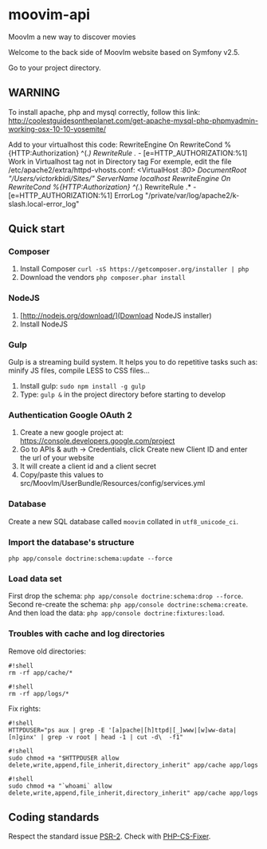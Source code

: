 moovim-api
==========

MoovIm a new way to discover movies

Welcome to the back side of MoovIm website based on Symfony v2.5.

Go to your project directory.

## WARNING
To install apache, php and mysql correctly, follow this link:
http://coolestguidesontheplanet.com/get-apache-mysql-php-phpmyadmin-working-osx-10-10-yosemite/

Add to your virtualhost this code:
    RewriteEngine On
    RewriteCond %{HTTP:Authorization} ^(.*)
    RewriteRule .* - [e=HTTP_AUTHORIZATION:%1]
Work in Virtualhost tag not in Directory tag
For exemple, edit the file /etc/apache2/extra/httpd-vhosts.conf:
<VirtualHost *:80>
    DocumentRoot "/Users/victorkbidi/Sites/"
    ServerName localhost
    RewriteEngine On
    RewriteCond %{HTTP:Authorization} ^(.*)
    RewriteRule .* - [e=HTTP_AUTHORIZATION:%1]
    ErrorLog "/private/var/log/apache2/k-slash.local-error_log"
</VirtualHost>


## Quick start

### Composer

1. Install Composer `curl -sS https://getcomposer.org/installer | php`
2. Download the vendors `php composer.phar install`

### NodeJS

1. [http://nodejs.org/download/](Download NodeJS installer)
2. Install NodeJS

### Gulp

Gulp is a streaming build system. It helps you to do repetitive tasks such as: minify JS files, compile LESS to CSS files...

1. Install gulp: `sudo npm install -g gulp`
2. Type: `gulp &` in the project directory before starting to develop

### Authentication Google OAuth 2

1. Create a new google project at: https://console.developers.google.com/project
2. Go to APIs & auth -> Credentials, click Create new Client ID and enter the url of your website
3. It will create a client id and a client secret
4. Copy/paste this values to src/MoovIm/UserBundle/Resources/config/services.yml


### Database

Create a new SQL database called `moovim` collated in `utf8_unicode_ci`.

### Import the database's structure

`php app/console doctrine:schema:update --force`

### Load data set

First drop the schema: `php app/console doctrine:schema:drop --force`.
Second re-create the schema: `php app/console doctrine:schema:create`.
And then load the data: `php app/console doctrine:fixtures:load`.

### Troubles with cache and log directories

Remove old directories:

```
#!shell
rm -rf app/cache/*
```
```
#!shell
rm -rf app/logs/*
```

Fix rights:

```
#!shell
HTTPDUSER="ps aux | grep -E '[a]pache|[h]ttpd|[_]www|[w]ww-data|[n]ginx' | grep -v root | head -1 | cut -d\  -f1"
```
```
#!shell
sudo chmod +a "$HTTPDUSER allow delete,write,append,file_inherit,directory_inherit" app/cache app/logs
```
```
#!shell
sudo chmod +a "`whoami` allow delete,write,append,file_inherit,directory_inherit" app/cache app/logs
```

## Coding standards

Respect the standard issue [PSR-2](http://www.php-fig.org/psr/psr-2/ "PSR-2"). Check with [PHP-CS-Fixer](https://github.com/fabpot/PHP-CS-Fixer "PHP-CS-Fixer").